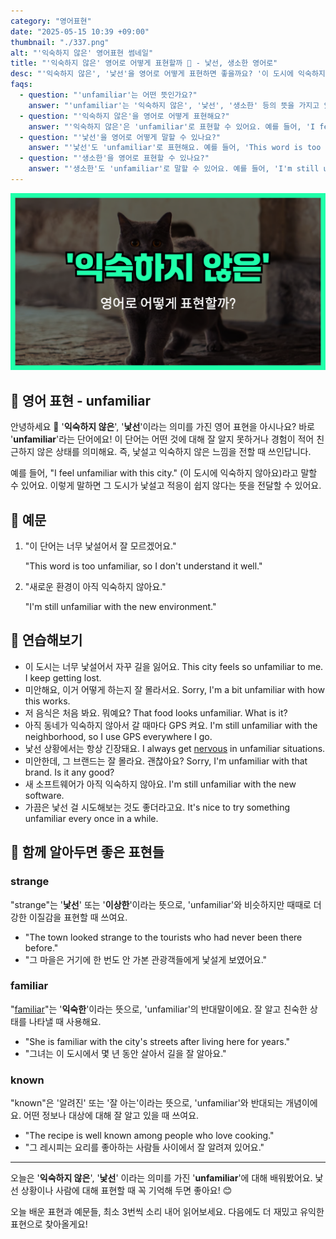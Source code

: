 ```yaml
---
category: "영어표현"
date: "2025-05-15 10:39 +09:00"
thumbnail: "./337.png"
alt: "'익숙하지 않은' 영어표현 썸네일"
title: "'익숙하지 않은' 영어로 어떻게 표현할까 🤔 - 낯선, 생소한 영어로"
desc: "'익숙하지 않은', '낯선'을 영어로 어떻게 표현하면 좋을까요? '이 도시에 익숙하지 않아요.', '새로운 환경이 아직 낯설어요.' 등을 영어로 표현하는 법을 배워봅시다. 다양한 예문을 통해서 연습하고 본인의 표현으로 만들어 보세요."
faqs:
  - question: "'unfamiliar'는 어떤 뜻인가요?"
    answer: "'unfamiliar'는 '익숙하지 않은', '낯선', '생소한' 등의 뜻을 가지고 있어요. 잘 알지 못하거나 경험이 적어서 친근하지 않은 상태를 표현할 때 사용해요."
  - question: "'익숙하지 않은'을 영어로 어떻게 표현해요?"
    answer: "'익숙하지 않은'은 'unfamiliar'로 표현할 수 있어요. 예를 들어, 'I feel unfamiliar with this city.'는 '이 도시에 익숙하지 않아요.'라는 뜻이에요."
  - question: "'낯선'을 영어로 어떻게 말할 수 있나요?"
    answer: "'낯선'도 'unfamiliar'로 표현해요. 예를 들어, 'This word is too unfamiliar, so I don't understand it well.'는 '이 단어는 너무 낯설어서 잘 모르겠어요.'라는 뜻이에요."
  - question: "'생소한'을 영어로 표현할 수 있나요?"
    answer: "'생소한'도 'unfamiliar'로 말할 수 있어요. 예를 들어, 'I'm still unfamiliar with the new environment.'는 '새로운 환경이 아직 익숙하지 않아요.'라는 의미에요."
---
```


!['익숙하지 않은' 영어표현 썸네일](./337.png)

## 🌟 영어 표현 - unfamiliar

안녕하세요 👋 '**익숙하지 않은**', '**낯선**'이라는 의미를 가진 영어 표현을 아시나요? 바로 '**unfamiliar**'라는 단어에요! 이 단어는 어떤 것에 대해 잘 알지 못하거나 경험이 적어 친근하지 않은 상태를 의미해요. 즉, 낯설고 익숙하지 않은 느낌을 전할 때 쓰인답니다.

예를 들어, "I feel unfamiliar with this city." (이 도시에 익숙하지 않아요)라고 말할 수 있어요. 이렇게 말하면 그 도시가 낯설고 적응이 쉽지 않다는 뜻을 전달할 수 있어요.

## 📖 예문

1. "이 단어는 너무 낯설어서 잘 모르겠어요."

   "This word is too unfamiliar, so I don't understand it well."

2. "새로운 환경이 아직 익숙하지 않아요."

   "I'm still unfamiliar with the new environment."

## 💬 연습해보기

<ul data-interactive-list>
  <li data-interactive-item>
    <span data-toggler>이 도시는 너무 낯설어서 자꾸 길을 잃어요.</span>
    <span data-answer>This city feels so unfamiliar to me. I keep getting lost.</span>
  </li>
  <li data-interactive-item>
    <span data-toggler>미안해요, 이거 어떻게 하는지 잘 몰라서요.</span>
    <span data-answer>Sorry, I'm a bit unfamiliar with how this works.</span>
  </li>
  <li data-interactive-item>
    <span data-toggler>저 음식은 처음 봐요. 뭐예요?</span>
    <span data-answer>That food looks unfamiliar. What is it?</span>
  </li>
  <li data-interactive-item>
    <span data-toggler>아직 동네가 익숙하지 않아서 갈 때마다 GPS 켜요.</span>
    <span data-answer>I'm still unfamiliar with the neighborhood, so I use GPS everywhere I go.</span>
  </li>
  <li data-interactive-item>
    <span data-toggler>낯선 상황에서는 항상 긴장돼요.</span>
    <span data-answer>I always get <a href="/blog/in-english/115.nervous/">nervous</a> in unfamiliar situations.</span>
  </li>
  <li data-interactive-item>
    <span data-toggler>미안한데, 그 브랜드는 잘 몰라요. 괜찮아요?</span>
    <span data-answer>Sorry, I'm unfamiliar with that brand. Is it any good?</span>
  </li>
  <li data-interactive-item>
    <span data-toggler>새 소프트웨어가 아직 익숙하지 않아요.</span>
    <span data-answer>I'm still unfamiliar with the new software.</span>
  </li>
  <li data-interactive-item>
    <span data-toggler>가끔은 낯선 걸 시도해보는 것도 좋더라고요.</span>
    <span data-answer>It's nice to try something unfamiliar every once in a while.</span>
  </li>
</ul>

## 🤝 함께 알아두면 좋은 표현들

### strange

"strange"는 '**낯선**' 또는 '**이상한**'이라는 뜻으로, 'unfamiliar'와 비슷하지만 때때로 더 강한 이질감을 표현할 때 쓰여요.

- "The town looked strange to the tourists who had never been there before."
- "그 마을은 거기에 한 번도 안 가본 관광객들에게 낯설게 보였어요."

### familiar

"[familiar](/blog/in-english/256.familiar/)"는 '**익숙한**'이라는 뜻으로, 'unfamiliar'의 반대말이에요. 잘 알고 친숙한 상태를 나타낼 때 사용해요.

- "She is familiar with the city's streets after living here for years."
- "그녀는 이 도시에서 몇 년 동안 살아서 길을 잘 알아요."

### known

"known"은 '알려진' 또는 '잘 아는'이라는 뜻으로, 'unfamiliar'와 반대되는 개념이에요. 어떤 정보나 대상에 대해 잘 알고 있을 때 쓰여요.

- "The recipe is well known among people who love cooking."
- "그 레시피는 요리를 좋아하는 사람들 사이에서 잘 알려져 있어요."

---

오늘은 '**익숙하지 않은**', '**낯선**' 이라는 의미를 가진 '**unfamiliar**'에 대해 배워봤어요. 낯선 상황이나 사람에 대해 표현할 때 꼭 기억해 두면 좋아요! 😊

오늘 배운 표현과 예문들, 최소 3번씩 소리 내어 읽어보세요. 다음에도 더 재밌고 유익한 표현으로 찾아올게요!
